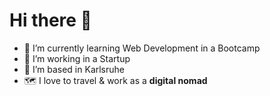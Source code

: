 # Hi there 👋
- 🌱 I’m currently learning Web Development in a Bootcamp
- 🔭 I’m working in a Startup
- 📍 I’m based in Karlsruhe
- 🗺️ I love to travel & work as a **digital nomad**
<!--
**julie-luciana/julie-luciana** is a ✨ _special_ ✨ repository because its `README.md` (this file) appears on your GitHub profile.

Here are some ideas to get you started:

- 🔭 I’m currently working on ...
- 🌱 I’m currently learning ...
- 👯 I’m looking to collaborate on ...
- 🤔 I’m looking for help with ...
- 💬 Ask me about ...
- 📫 How to reach me: ...
- 😄 Pronouns: ...
- ⚡ Fun fact: ...
-->
